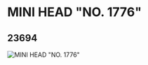 # MINI HEAD "NO. 1776"
## 23694
![MINI HEAD "NO. 1776"](https://lc-www-live-s.legocdn.com/media/bricks/5/2/6124264.jpg)